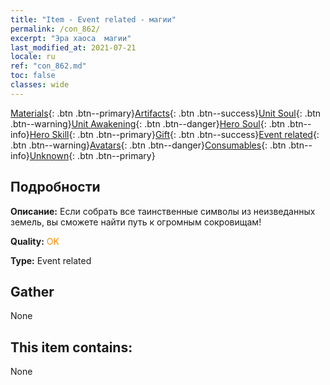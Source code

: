 ```yaml
---
title: "Item - Event related - магии"
permalink: /con_862/
excerpt: "Эра хаоса  магии"
last_modified_at: 2021-07-21
locale: ru
ref: "con_862.md"
toc: false
classes: wide
---
```

 [Materials](/ItemsRU/){: .btn .btn--primary}[Artifacts](/ItemsRU/Artifacts/){: .btn .btn--success}[Unit Soul](/ItemsRU/UnitSoul/){: .btn .btn--warning}[Unit Awakening](/ItemsRU/UnitAwakening/){: .btn .btn--danger}[Hero Soul](/ItemsRU/HeroSoul/){: .btn .btn--info}[Hero Skill](/ItemsRU/HeroSkill/){: .btn .btn--primary}[Gift](/ItemsRU/Gift/){: .btn .btn--success}[Event related](/ItemsRU/Events/){: .btn .btn--warning}[Avatars](/ItemsRU/Avatars/){: .btn .btn--danger}[Consumables](/ItemsRU/Consumables/){: .btn .btn--info}[Unknown](/ItemsRU/Unknown/){: .btn .btn--primary}

## Подробности
 **Описание:** Если собрать все таинственные символы из неизведанных земель, вы сможете найти путь к огромным сокровищам!

 **Quality:** <span style="color: #FF8C00">OK</span>

 **Type:** Event related

## Gather

  None

## This item contains:

  None

